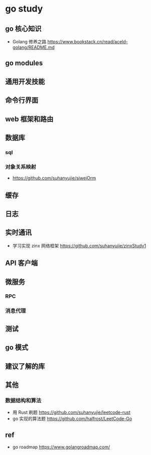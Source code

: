 # go study

## go 核心知识
* Golang 修养之路 https://www.bookstack.cn/read/aceld-golang/README.md

## go modules

## 通用开发技能

## 命令行界面

## web 框架和路由

## 数据库
### sql
### 对象关系映射
* https://github.com/suhanyujie/siweiOrm

## 缓存

## 日志

## 实时通讯
* 学习实现 zinx 网络框架 https://github.com/suhanyujie/zinxStudy1

## API 客户端

## 微服务
### RPC
### 消息代理

## 测试

## go 模式

## 建议了解的库

## 其他

### 数据结构和算法
* 用 Rust 刷题 https://github.com/suhanyujie/leetcode-rust
* go 实现的算法题 https://github.com/halfrost/LeetCode-Go

## ref
* go roadmap https://www.golangroadmap.com/
